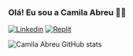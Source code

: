 ### Olá! Eu sou a Camila Abreu 👋😊

[![Linkedin](https://img.shields.io/badge/LinkedIn-0077B5?style=for-the-badge&logo=linkedin&logoColor=white)](https://www.linkedin.com/in/camila-abreu-933667239/)
[![Replit](https://img.shields.io/badge/replit-667881?style=for-the-badge&logo=replit&logoColor=white)](https://replit.com/@CamilaAbreu2)

![Camila Abreu GitHub stats](https://github-readme-stats.vercel.app/api?username=camilaabreusouza25&show_icons=true&theme=dracula)

